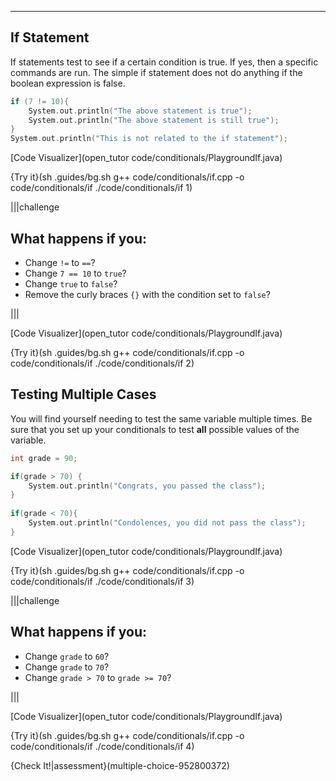 ---

## If Statement

If statements test to see if a certain condition is true. If yes, then a specific commands are run. The simple if statement does not do anything if the boolean expression is false.

```c++
if (7 != 10){
    System.out.println("The above statement is true");
    System.out.println("The above statement is still true");
}
System.out.println("This is not related to the if statement");
```

[Code Visualizer](open_tutor code/conditionals/PlaygroundIf.java)

{Try it}(sh .guides/bg.sh g++ code/conditionals/if.cpp -o code/conditionals/if ./code/conditionals/if 1)

|||challenge
## What happens if you:
* Change `!=` to `==`?
* Change `7 == 10` to `true`?
* Change `true` to `false`?
* Remove the curly braces `{}` with the condition set to `false`?

|||

[Code Visualizer](open_tutor code/conditionals/PlaygroundIf.java)

{Try it}(sh .guides/bg.sh g++ code/conditionals/if.cpp -o code/conditionals/if ./code/conditionals/if 2)

## Testing Multiple Cases

You will find yourself needing to test the same variable multiple times. Be sure that you set up your conditionals to test **all** possible values of the variable.

```c++
int grade = 90;

if(grade > 70) {
    System.out.println("Congrats, you passed the class");
}
    
if(grade < 70){
    System.out.println("Condolences, you did not pass the class");
}
```

[Code Visualizer](open_tutor code/conditionals/PlaygroundIf.java)

{Try it}(sh .guides/bg.sh g++ code/conditionals/if.cpp -o code/conditionals/if ./code/conditionals/if 3)

|||challenge
## What happens if you:
* Change `grade` to `60`?
* Change `grade` to `70`?
* Change `grade > 70` to `grade >= 70`?

|||

[Code Visualizer](open_tutor code/conditionals/PlaygroundIf.java)

{Try it}(sh .guides/bg.sh g++ code/conditionals/if.cpp -o code/conditionals/if ./code/conditionals/if 4)

{Check It!|assessment}(multiple-choice-952800372)
